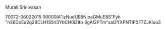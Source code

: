 Murali Srinivasan

70072-06022015
00000IA"lzNudU95NjoaGMuE8S"Fyh
"n36DoEa2q2BCLH1S5n3YbCH0iZltb
3gA!2PTm"sal2YXPNTlP0F7ZJKluu3